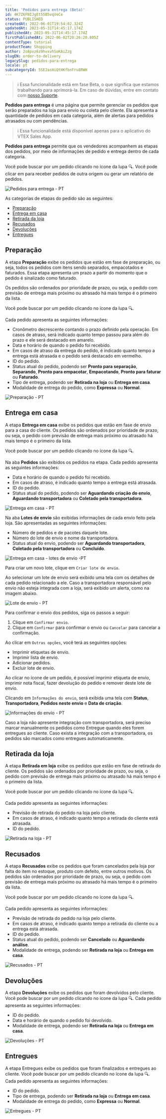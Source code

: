 ```yaml
---
title: 'Pedidos para entrega (Beta)'
id: 4K7Z6FNIJgEt55B5vqVeCe
status: PUBLISHED
createdAt: 2022-06-01T19:54:02.324Z
updatedAt: 2023-05-31T14:45:17.174Z
publishedAt: 2023-05-31T14:45:17.174Z
firstPublishedAt: 2022-06-02T20:26:20.805Z
contentType: tutorial
productTeam: Shopping
author: 2o8pvz6z9hvxvhSoKAiZzg
slugEN: order-to-delivery
legacySlug: pedidos-para-entrega
locale: pt
subcategoryId: 5SE2asHiQtHKfbnFru8RWH
---
```


> ℹ️ Essa funcionalidade está em fase Beta, o que significa que estamos trabalhando para aprimorá-la. Em caso de dúvidas, entre em contato com [nosso Suporte](https://support.vtex.com/hc/pt-br/requests).  

**Pedidos para entrega** é uma página que permite gerenciar os pedidos que serão preparados na loja para envio ou coleta pelo cliente. Ela apresenta a quantidade de pedidos em cada categoria, além de alertas para pedidos atrasados ou com pendências.

> ℹ️ Essa funcionalidade está disponível apenas para o aplicativo do VTEX Sales App.

**Pedidos para entrega** permite que os vendedores acompanhem as etapas dos pedidos, por meio de informações de pedido e entrega dentro de cada categoria.

Você pode buscar por um pedido clicando no ícone da lupa 🔍. Você pode clicar em <i class="fas fa-ellipsis-v" alt="elipses"></i> para receber pedidos de outra origem ou gerar um relatório de pedidos.

![Pedidos para entrega - PT](https://raw.githubusercontent.com/vtexdocs/help-center-content/refs/heads/main/docs/pt/tutorials/beta/vtex-sales-app-beta/pedidos-para-entrega_1.png)

As categorias de etapas do pedido são as seguintes: 

- [Preparação](#preparacao)
- [Entrega em casa](#entrega-em-casa)
- [Retirada da loja](#retirada-da-loja)
- [Recusados](#recusados)
- [Devoluções](#devolucoes)
- [Entregues](#entregues)

## Preparação
A etapa **Preparação** exibe os pedidos que estão em fase de preparação, ou seja, todos os pedidos com itens sendo separados, empacotados e faturados. Essa etapa apresenta um prazo a partir do momento que o pedido é sinalizado como faturado.

Os pedidos são ordenados por prioridade de prazo, ou seja, o pedido com previsão de entrega mais próximo ou atrasado há mais tempo é o primeiro da lista.

Você pode buscar por um pedido clicando no ícone da lupa 🔍.

Cada pedido apresenta as seguintes informações:

- Cronômetro decrescente contando o prazo definido pela operação. Em casos de atraso, será indicado quanto tempo passou para além do prazo e ele será destacado em amarelo.
- Data e horário de quando o pedido foi recebido.
- Em casos de atraso da entrega do pedido, é indicado quanto tempo a entrega está atrasada e o pedido será destacado em vermelho.
- ID do pedido.
- Status atual do pedido, podendo ser **Pronto para separação**, **Separando**, **Pronto para empacotar**, **Empacotando**, **Pronto para faturar** ou **Faturado**.
- Tipo de entrega, podendo ser **Retirada na loja** ou **Entrega em casa**.
- Modalidade de entrega do pedido, como **Expressa** ou **Normal**.

![Preparação - PT](https://raw.githubusercontent.com/vtexdocs/help-center-content/refs/heads/main/docs/pt/tutorials/beta/vtex-sales-app-beta/pedidos-para-entrega_2.png)

## Entrega em casa
A etapa **Entrega em casa** exibe os pedidos que estão em fase de envio para a casa do cliente. Os pedidos são ordenados por prioridade de prazo, ou seja, o pedido com previsão de entrega mais próximo ou atrasado há mais tempo é o primeiro da lista.

Você pode buscar por um pedido clicando no ícone da lupa 🔍.

Na aba **Pedidos** são exibidos os pedidos na etapa. Cada pedido apresenta as seguintes informações:

- Data e horário de quando o pedido foi recebido.
- Em casos de atraso, é indicado quanto tempo a entrega está atrasada.
- ID do pedido.
- Status atual do pedido, podendo ser **Aguardando criação do envio**, **Aguardando transportadora** ou **Coletado pela transportadora**.

![Entrega em casa - PT](https://raw.githubusercontent.com/vtexdocs/help-center-content/refs/heads/main/docs/pt/tutorials/beta/vtex-sales-app-beta/pedidos-para-entrega_3.png)

Na aba **Lotes de envio** são exibidas informações de cada envio feito pela loja. São apresentadas as seguintes informações:

- Número de pedidos e de pacotes daquele lote.
- Número do lote de envio e nome da transportadora.
- Status atual do envio, podendo ser **Aguardando transportadora**, **Coletado pela transportadora** ou **Concluído**.

![Entrega em casa - lotes de envio -PT](https://raw.githubusercontent.com/vtexdocs/help-center-content/refs/heads/main/docs/pt/tutorials/beta/vtex-sales-app-beta/pedidos-para-entrega_4.png)

Para criar um novo lote, clique em <i class="fas fa-plus"></i> `Criar lote de envio`.

Ao selecionar um lote de envio será exibido uma tela com os detalhes de cada pedido relacionado a ele. Caso a transportadora responsável pelo envio não esteja integrada com a loja, será exibido um alerta, como na imagem abaixo.

![Lote de envio - PT](https://raw.githubusercontent.com/vtexdocs/help-center-content/refs/heads/main/docs/pt/tutorials/beta/vtex-sales-app-beta/pedidos-para-entrega_5.png)

Para confirmar o envio dos pedidos, siga os passos a seguir:

1. Clique em `Confirmar envio`.
2. Clique em `Confirmar` para confirmar o envio ou `Cancelar` para cancelar a confirmação.

Ao clicar em <i class="fas fa-ellipsis-v"></i> `Outras opções`, você terá as seguintes opções:

- Imprimir etiquetas de envio.
- Imprimir lista de envio.
- Adicionar pedidos.
- Excluir lote de envio.

Ao clicar no ícone <i class="fas fa-ellipsis-v"></i> de um pedido, é possível imprimir etiqueta de envio, imprimir nota fiscal, fazer devolução do pedido e remover deste lote de envio.

Clicando em `Informações do envio`, será exibida uma tela com **Status**, **Transportadora**, **Pedidos neste envio** e **Data de criação**.

![Informações do envio - PT](https://raw.githubusercontent.com/vtexdocs/help-center-content/refs/heads/main/docs/pt/tutorials/beta/vtex-sales-app-beta/pedidos-para-entrega_6.png)

Caso a loja não apresente integração com transportadora, será preciso marcar manualmente os pedidos como Entregue quando eles forem entregues ao cliente. Caso exista a integração com a transportadora, os pedidos são marcados como entregues automaticamente.

## Retirada da loja
A etapa **Retirada em loja** exibe os pedidos que estão em fase de retirada do cliente. Os pedidos são ordenados por prioridade de prazo, ou seja, o pedido com previsão de entrega mais próximo ou atrasado há mais tempo é o primeiro da lista.

Você pode buscar por um pedido clicando no ícone da lupa 🔍.

Cada pedido apresenta as seguintes informações:

- Previsão de retirada do pedido na loja pelo cliente.
- Em casos de atraso, é indicado quanto tempo a retirada do cliente está atrasada.
- ID do pedido.

![Retirada na loja - PT](https://raw.githubusercontent.com/vtexdocs/help-center-content/refs/heads/main/docs/pt/tutorials/beta/vtex-sales-app-beta/pedidos-para-entrega_7.png)

## Recusados
A etapa **Recusados** exibe os pedidos que foram cancelados pela loja por falta do item no estoque, produto com defeito, entre outros motivos. Os pedidos são ordenados por prioridade de prazo, ou seja, o pedido com previsão de entrega mais próximo ou atrasado há mais tempo é o primeiro da lista.

Você pode buscar por um pedido clicando no ícone da lupa 🔍.

Cada pedido apresenta as seguintes informações:

- Previsão de retirada do pedido na loja pelo cliente.
- Em casos de atraso, é indicado quanto tempo a retirada do cliente ou a entrega está atrasada.
- ID do pedido.
- Status atual do pedido, podendo ser **Cancelado** ou **Aguardando análise**.
- Modalidade de entrega, podendo ser **Retirada na loja** ou **Entrega em casa**.

![Recusados - PT](https://raw.githubusercontent.com/vtexdocs/help-center-content/refs/heads/main/docs/pt/tutorials/beta/vtex-sales-app-beta/pedidos-para-entrega_8.png)

## Devoluções
A etapa **Devoluções** exibe os pedidos que foram devolvidos pelo cliente. Você pode buscar por um pedido clicando no ícone da lupa 🔍. Cada pedido apresenta as seguintes informações:

- ID do pedido.
- Data e horário de quando o pedido foi devolvido.
- Modalidade de entrega, podendo ser **Retirada na loja** ou **Entrega em casa**.

![Devoluções - PT](https://raw.githubusercontent.com/vtexdocs/help-center-content/refs/heads/main/docs/pt/tutorials/beta/vtex-sales-app-beta/pedidos-para-entrega_9.png)

## Entregues
A etapa Entregues exibe os pedidos que foram finalizados e entregues ao cliente. Você pode buscar por um pedido clicando no ícone da lupa 🔍. Cada pedido apresenta as seguintes informações:

- ID do pedido.
- Tipo de entrega, podendo ser **Retirada na loja** ou **Entrega em casa**.
- Modalidade de entrega do pedido, como **Expressa** ou **Normal**.

![Entregues - PT](https://raw.githubusercontent.com/vtexdocs/help-center-content/refs/heads/main/docs/pt/tutorials/beta/vtex-sales-app-beta/pedidos-para-entrega_10.png)
